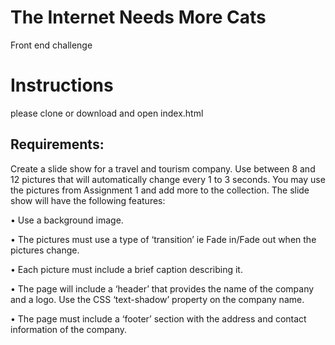 # The Internet Needs More Cats

Front end challenge

# Instructions
please clone or download and open index.html

## Requirements:

Create a slide show for a travel and tourism company. Use between 8 and 12 pictures that will automatically change every 1 to 3 seconds. You may use the pictures from Assignment 1 and add more to the collection.  The slide show will have the following features:

•	Use a background image.

•	The pictures must use a type of ‘transition’ ie Fade in/Fade out when the pictures change. 

•	Each picture must include a brief caption describing it. 

•	The page will include a ‘header’ that provides the name of the company and a logo. Use the CSS ‘text-shadow’ property on the company name. 

•	The page must include a ‘footer’ section with the address and contact information of the company.

